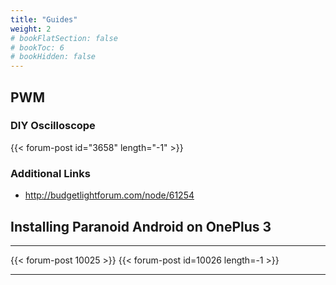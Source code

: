 ```yaml
---
title: "Guides"
weight: 2
# bookFlatSection: false
# bookToc: 6
# bookHidden: false
---
```

## PWM

### DIY Oscilloscope

{{< forum-post id="3658" length="-1" >}}

### Additional Links
* http://budgetlightforum.com/node/61254

## Installing Paranoid Android on OnePlus 3
___
{{< forum-post 10025 >}}
{{< forum-post id=10026 length=-1 >}}
___





